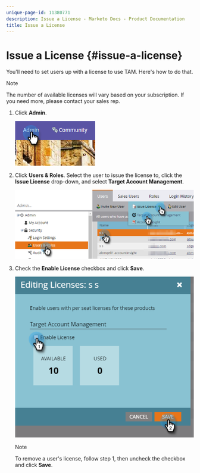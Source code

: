 ```yaml
---
unique-page-id: 11380771
description: Issue a License - Marketo Docs - Product Documentation
title: Issue a License
---
```


# Issue a License {#issue-a-license}

You'll need to set users up with a license to use TAM. Here's how to do that.

>[!NOTE]
>
>The number of available licenses will vary based on your subscription. If you need more, please contact your sales rep.

1. Click **Admin**.

   ![](assets/issue-a-license-1.png)

1. Click **Users & Roles**. Select the user to issue the license to, click the **Issue License** drop-down, and select **Target Account Management**.

   ![](assets/issue-a-license-2.png)

1. Check the **Enable License** checkbox and click **Save**.

   ![](assets/issue-a-license-3.png)

   >[!NOTE]
   >
   >To remove a user's license, follow step 1, then uncheck the checkbox and click **Save**.
